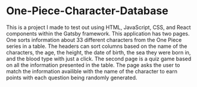 # One-Piece-Character-Database
This is a project I made to test out using HTML, JavaScript, CSS, and React components within the Gatsby framework.
This application has two pages. One sorts information about 33 different characters from the One Piece series in a table. The headers can sort columns based on the name of the characters, the age, the height, the date of birth, the sea they were born in, and the blood type with just a click.
The second page is a quiz game based on all the information presented in the table. The page asks the user to match the information availible with the name of the character to earn points with each question being randomly generated. 
